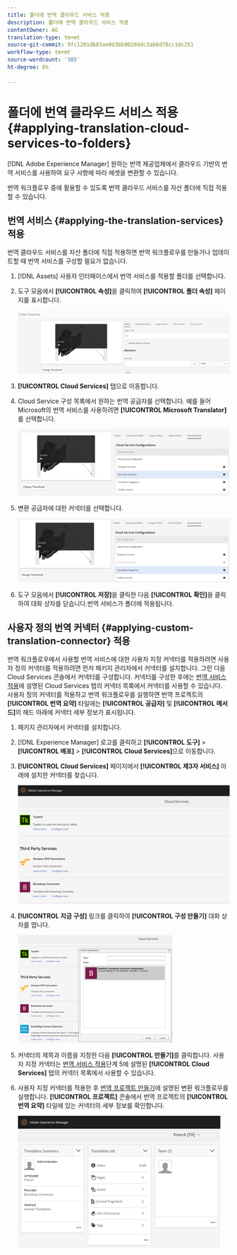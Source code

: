 ```yaml
---
title: 폴더에 번역 클라우드 서비스 적용
description: 폴더에 번역 클라우드 서비스 적용
contentOwner: AG
translation-type: tm+mt
source-git-commit: 9fc1201db83ae0d3bb902d4dc3ab6d78cc1dc251
workflow-type: tm+mt
source-wordcount: '385'
ht-degree: 6%

---
```



# 폴더에 번역 클라우드 서비스 적용 {#applying-translation-cloud-services-to-folders}

[!DNL Adobe Experience Manager] 원하는 번역 제공업체에서 클라우드 기반의 번역 서비스를 사용하여 요구 사항에 따라 에셋을 변환할 수 있습니다.

번역 워크플로우 중에 활용할 수 있도록 번역 클라우드 서비스를 자산 폴더에 직접 적용할 수 있습니다.

## 번역 서비스 {#applying-the-translation-services} 적용

번역 클라우드 서비스를 자산 폴더에 직접 적용하면 번역 워크플로우를 만들거나 업데이트할 때 번역 서비스를 구성할 필요가 없습니다.

1. [!DNL Assets] 사용자 인터페이스에서 번역 서비스를 적용할 폴더를 선택합니다.
1. 도구 모음에서 **[!UICONTROL 속성]**&#x200B;을 클릭하여 **[!UICONTROL 폴더 속성]** 페이지를 표시합니다.

   ![chlimage_1-215](assets/chlimage_1-215.png)

1. **[!UICONTROL Cloud Services]** 탭으로 이동합니다.
1. Cloud Service 구성 목록에서 원하는 번역 공급자를 선택합니다. 예를 들어 Microsoft의 번역 서비스를 사용하려면 **[!UICONTROL Microsoft Translator]**&#x200B;를 선택합니다.

   ![chlimage_1-216](assets/chlimage_1-216.png)

1. 변환 공급자에 대한 커넥터를 선택합니다.

   ![chlimage_1-217](assets/chlimage_1-217.png)

1. 도구 모음에서 **[!UICONTROL 저장]**&#x200B;을 클릭한 다음 **[!UICONTROL 확인]**&#x200B;을 클릭하여 대화 상자를 닫습니다.번역 서비스가 폴더에 적용됩니다.

## 사용자 정의 번역 커넥터 {#applying-custom-translation-connector} 적용

번역 워크플로우에서 사용할 번역 서비스에 대한 사용자 지정 커넥터를 적용하려면 사용자 정의 커넥터를 적용하려면 먼저 패키지 관리자에서 커넥터를 설치합니다. 그런 다음 Cloud Services 콘솔에서 커넥터를 구성합니다. 커넥터를 구성한 후에는 [번역 서비스 적용](transition-cloud-services.md#applying-the-translation-services)에 설명된 Cloud Services 탭의 커넥터 목록에서 커넥터를 사용할 수 있습니다. 사용자 정의 커넥터를 적용하고 번역 워크플로우를 실행하면 번역 프로젝트의 **[!UICONTROL 번역 요약]** 타일에는 **[!UICONTROL 공급자]** 및 **[!UICONTROL 메서드]**&#x200B;의 헤드 아래에 커넥터 세부 정보가 표시됩니다.

1. 패키지 관리자에서 커넥터를 설치합니다.
1. [!DNL Experience Manager] 로고를 클릭하고 **[!UICONTROL 도구]** > **[!UICONTROL 배포]** > **[!UICONTROL Cloud Services]**&#x200B;으로 이동합니다.
1. **[!UICONTROL Cloud Services]** 페이지에서 **[!UICONTROL 제3자 서비스]** 아래에 설치한 커넥터를 찾습니다.

   ![chlimage_1-218](assets/chlimage_1-218.png)

1. **[!UICONTROL 지금 구성]** 링크를 클릭하여 **[!UICONTROL 구성 만들기]** 대화 상자를 엽니다.

   ![chlimage_1-219](assets/chlimage_1-219.png)

1. 커넥터의 제목과 이름을 지정한 다음 **[!UICONTROL 만들기]**&#x200B;를 클릭합니다. 사용자 지정 커넥터는 [번역 서비스 적용](#applying-the-translation-services)단계 5에 설명된 **[!UICONTROL Cloud Services]** 탭의 커넥터 목록에서 사용할 수 있습니다.
1. 사용자 지정 커넥터를 적용한 후 [번역 프로젝트 만들기](translation-projects.md)에 설명된 변환 워크플로우를 실행합니다. **[!UICONTROL 프로젝트]** 콘솔에서 번역 프로젝트의 **[!UICONTROL 번역 요약]** 타일에 있는 커넥터의 세부 정보를 확인합니다.

   ![chlimage_1-220](assets/chlimage_1-220.png)
